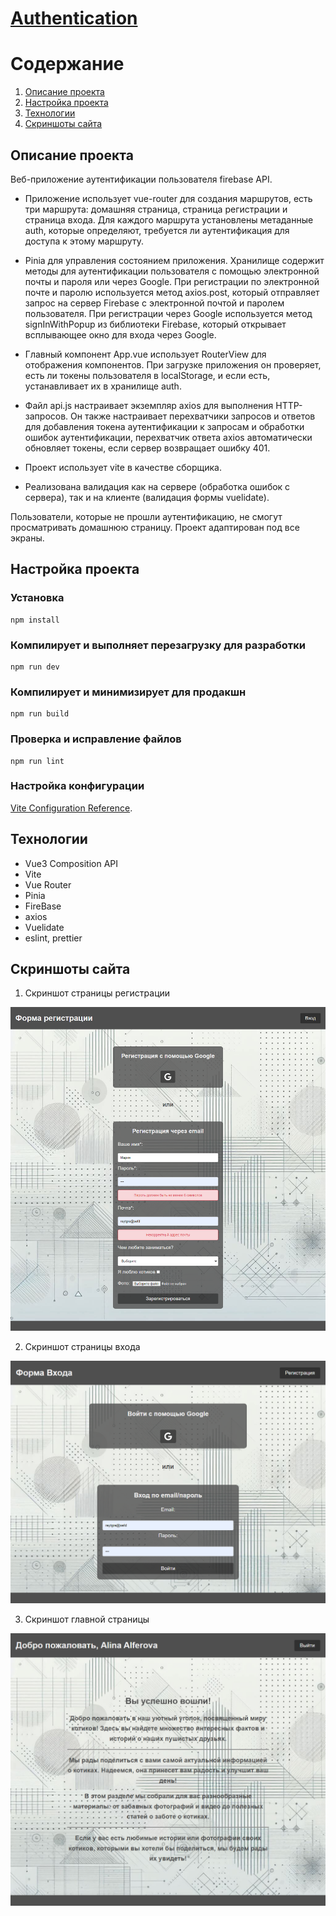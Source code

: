 # [Authentication](https://asalferova.github.io/Authentication/ "Ссылка на сайт")

# Содержание

1. <a href="#description">Описание проекта</a>
2. <a href="#setup">Настройка проекта</a>
3. <a href="#stack">Технологии</a>
4. <a href="#screenshots">Скриншоты сайта</a>
   


<h2 id="description">Описание проекта</h2>

Веб-приложение аутентификации пользователя firebase API.

  * Приложение использует vue-router для создания маршрутов, есть три маршрута: домашняя страница, страница регистрации и страница входа.
  Для каждого маршрута установлены метаданные auth, которые определяют, требуется ли аутентификация для доступа к этому маршруту.

  * Pinia для управления состоянием приложения.
       Хранилище содержит методы для аутентификации пользователя с помощью электронной почты и пароля или через Google.
       При регистрации по электронной почте и паролю используется метод axios.post, который отправляет запрос на сервер Firebase с электронной почтой и паролем пользователя.
       При регистрации через Google используется метод signInWithPopup из библиотеки Firebase, который открывает всплывающее окно для входа через Google.
    
   * Главный компонент App.vue использует RouterView для отображения компонентов. При загрузке приложения он проверяет, есть ли токены пользователя в localStorage, и если есть, устанавливает их в хранилище auth.
     
   * Файл api.js настраивает экземпляр axios для выполнения HTTP-запросов.
   Он также настраивает перехватчики запросов и ответов для добавления токена аутентификации к запросам и обработки ошибок аутентификации,
   перехватчик ответа axios автоматически обновляет токены, если сервер возвращает ошибку 401.

   * Проект использует vite в качестве сборщика.
     
   * Реализована валидация как на сервере (обработка ошибок с сервера), так и на клиенте (валидация формы vuelidate).

Пользователи, которые не прошли аутентификацию, не смогут просматривать домашнюю страницу.
Проект адаптирован под все экраны.


<h2 id="setup">Настройка проекта</h2>

### Установка
```
npm install
```

### Компилирует и выполняет перезагрузку для разработки
```
npm run dev
```

### Компилирует и минимизирует для продакшн
```
npm run build
```

### Проверка и исправление файлов
```
npm run lint
```

### Настройка конфигурации
[Vite Configuration Reference](https://vitejs.dev/config/).


<h2 id="stack">Технологии</h2>

   * Vue3 Composition API
   * Vite
   * Vue Router
   * Pinia
   * FireBase
   * axios
   * Vuelidate
   * eslint, prettier

<h2 id="screenshots">Скриншоты сайта</h2>

1. Скриншот страницы регистрации

![Скриншот страницы регистрации](./screenshots/signUp.png)

2. Скриншот страницы входа

![Скриншот страницы входа](./screenshots/signIn.png)

3. Скриншот главной страницы
 
![Скриншот главной страницы](./screenshots/home.png)


